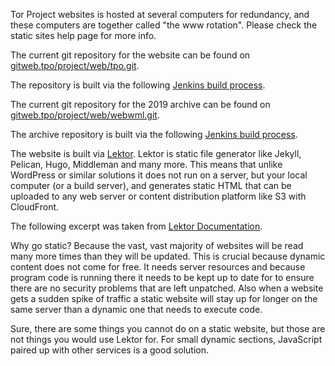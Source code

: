 Tor Project websites is hosted at several computers for redundancy, and these computers are together called "the www rotation". Please check the ​static sites help page for more info.

The current git repository for the website can be found on ​[gitweb.tpo/project/web/tpo.git](https://gitweb.torproject.org/project/web/tpo.git/).

The repository is built via the following ​[Jenkins build process](https://jenkins.torproject.org/job/lektor-website-tpo-translation/).

The current git repository for the 2019 archive can be found on ​[gitweb.tpo/project/web/webwml.git](https://gitweb.torproject.org/project/web/webwml.git/).

The archive repository is built via the following ​[Jenkins build process](https://jenkins.torproject.org/job/website-build-webwml/).

The website is built via [Lektor](https://getlektor.com). Lektor is static file generator like Jekyll, Pelican, Hugo, Middleman and many more. 
This means that unlike WordPress or similar solutions it does not run on a server, but your local computer (or a build server), and generates static HTML that can be uploaded to any web server or content distribution platform like S3 with CloudFront.

The following excerpt was taken from [Lektor Documentation](https://www.getlektor.com/docs/what/).

Why go static? Because the vast, vast majority of websites will be read many more times than they will be updated. This is crucial because dynamic content does not come for free. It needs server resources and because program code is running there it needs to be kept up to date for to ensure there are no security problems that are left unpatched. Also when a website gets a sudden spike of traffic a static website will stay up for longer on the same server than a dynamic one that needs to execute code.

Sure, there are some things you cannot do on a static website, but those are not things you would use Lektor for. For small dynamic sections, JavaScript paired up with other services is a good solution.
